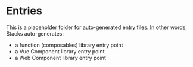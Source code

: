 # Entries

This is a placeholder folder for auto-generated entry files. In other words, Stacks auto-generates:

- a function (composables) library entry point
- a Vue Component library entry point
- a Web Component library entry point
